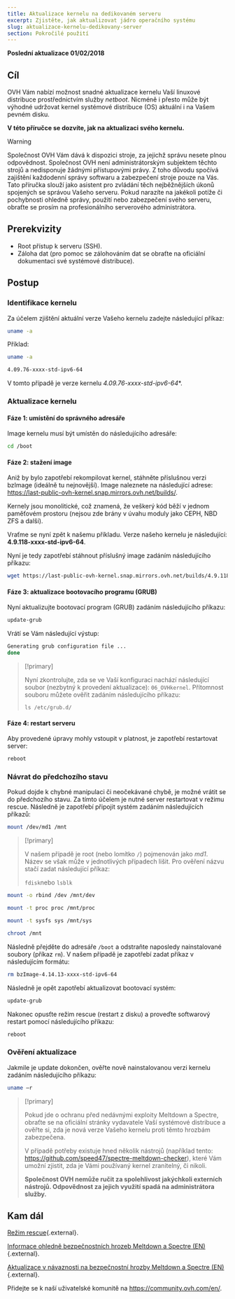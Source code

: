 ```yaml
---
title: Aktualizace kernelu na dedikovaném serveru
excerpt: Zjistěte, jak aktualizovat jádro operačního systému
slug: aktualizace-kernelu-dedikovany-server
section: Pokročilé použití
---
```


**Poslední aktualizace 01/02/2018**

## Cíl

OVH Vám nabízí možnost snadné aktualizace kernelu Vaší linuxové distribuce prostřednictvím služby *netboot*. Nicméně i přesto může být výhodné udržovat kernel systémové distribuce (OS) aktuální i na Vašem pevném disku.

**V této příručce se dozvíte, jak na aktualizaci svého kernelu.**

> [!warning]
>
> Společnost OVH Vám dává k dispozici stroje, za jejichž správu nesete plnou odpovědnost.  Společnost OVH není administrátorským subjektem těchto strojů a nedisponuje žádnými přístupovými právy. Z toho důvodu spočívá zajištění každodenní správy softwaru a zabezpečení stroje pouze na Vás. 
> Tato příručka slouží jako asistent pro zvládání těch nejběžnějších úkonů spojených se správou Vašeho serveru. Pokud narazíte na jakékoli potíže či pochybnosti ohledně správy, použití nebo zabezpečení svého serveru, obraťte se prosím na profesionálního serverového administrátora.
>

## Prerekvizity

- Root přístup k serveru (SSH).
- Záloha dat (pro pomoc se zálohováním dat se obraťte na oficiální dokumentaci své systémové distribuce).

## Postup

### Identifikace kernelu

Za účelem zjištění aktuální verze Vašeho kernelu zadejte následující příkaz:

```sh
uname -a
```

Příklad:

```sh
uname -a

4.09.76-xxxx-std-ipv6-64
```

V tomto případě je verze kernelu *4.09.76-xxxx-std-ipv6-64*\*.

### Aktualizace kernelu

#### Fáze 1: umístění do správného adresáře

Image kernelu musí být umístěn do následujícího adresáře:

```sh
cd /boot
```

#### Fáze 2: stažení image

Aniž by bylo zapotřebí rekompilovat kernel, stáhněte příslušnou verzi bzImage (ideálně tu nejnovější). Image naleznete na následující adrese: <https://last-public-ovh-kernel.snap.mirrors.ovh.net/builds/>. 

Kernely jsou monolitické, což znamená, že veškerý kód běží v jednom paměťovém prostoru (nejsou zde brány v úvahu moduly jako CEPH, NBD ZFS a další).

Vraťme se nyní zpět k našemu příkladu. Verze našeho kernelu je následující: **4.9.118-xxxx-std-ipv6-64**.

Nyní je tedy zapotřebí stáhnout příslušný image zadáním následujícího příkazu:

```sh
wget https://last-public-ovh-kernel.snap.mirrors.ovh.net/builds/4.9.118/313405/bzImage/4.9.118-xxxx-std-ipv6-64/bzImage-4.9.118-xxxx-std-ipv6-64
```

#### Fáze 3: aktualizace bootovacího programu (GRUB)

Nyní aktualizujte bootovací program (GRUB) zadáním následujícího příkazu:

```sh
update-grub
```

Vrátí se Vám následující výstup:

```sh
Generating grub configuration file ...
done
```

> [!primary]
>
> Nyní zkontrolujte, zda se ve Vaší konfiguraci nachází následující soubor (nezbytný k provedení aktualizace): `06_OVHkernel`. Přítomnost souboru můžete ověřit zadáním následujícího příkazu:
>
> `ls /etc/grub.d/`
>

#### Fáze 4: restart serveru

Aby provedené úpravy mohly vstoupit v platnost, je zapotřebí restartovat server:

```sh
reboot
```

### Návrat do předchozího stavu

Pokud dojde k chybné manipulaci či neočekávané chybě, je možné vrátit se do předchozího stavu. Za tímto účelem je nutné server restartovat v režimu rescue. Následně je zapotřebí připojit systém zadáním následujících příkazů:

```sh
mount /dev/md1 /mnt
```

> [!primary]
>
> V našem případě je root (nebo lomítko `/`) pojmenován jako *md1*. Název se však může v jednotlivých případech lišit. Pro ověření názvu stačí zadat následující příkaz:
>
> `fdisk`nebo `lsblk`
>

```sh
mount -o rbind /dev /mnt/dev
```

```sh
mount -t proc proc /mnt/proc
```

```sh
mount -t sysfs sys /mnt/sys
```

```sh
chroot /mnt
```

Následně přejděte do adresáře `/boot` a odstraňte naposledy nainstalované soubory (příkaz `rm`). V našem případě je zapotřebí zadat příkaz v následujícím formátu:

```sh
rm bzImage-4.14.13-xxxx-std-ipv6-64
```

Následně je opět zapotřebí aktualizovat bootovací systém:

```sh
update-grub
```

Nakonec opusťte režim rescue (restart z disku) a proveďte softwarový restart pomocí následujícího příkazu:

```sh
reboot
```

### Ověření aktualizace

Jakmile je update dokončen, ověřte nově nainstalovanou verzi kernelu zadáním následujícího příkazu:

```sh
uname –r
```

> [!primary]
>
> Pokud jde o ochranu před nedávnými exploity Meltdown a Spectre, obraťte se na oficiální stránky vydavatele Vaší systémové distribuce a ověřte si, zda je nová verze Vašeho kernelu proti těmto hrozbám zabezpečena.
>
> V případě potřeby existuje hned několik nástrojů (například tento: <https://github.com/speed47/spectre-meltdown-checker>), které Vám umožní zjistit, zda je Vámi používaný kernel zranitelný, či nikoli.
>
> **Společnost OVH nemůže ručit za spolehlivost jakýchkoli externích nástrojů. Odpovědnost za jejich využití spadá na administrátora služby.**
>

## Kam dál

[Režim rescue](https://docs.ovh.com/fr/dedicated/ovh-rescue/){.external}.

[Informace ohledně bezpečnostních hrozeb Meltdown a Spectre (EN)](https://docs.ovh.com/fr/dedicated/information-about-meltdown-spectre-vulnerability-fixes/){.external}.

[Aktualizace v návaznosti na bezpečnostní hrozby Meltdown a Spectre (EN)](https://docs.ovh.com/fr/dedicated/meltdown-spectre-kernel-update-per-operating-system/){.external}.

Přidejte se k naší uživatelské komunitě na <https://community.ovh.com/en/>.